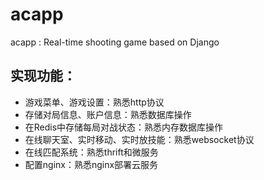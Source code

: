 # acapp
acapp : Real-time shooting game based on Django

## 实现功能：
* 游戏菜单、游戏设置：熟悉http协议
* 存储对局信息、账户信息：熟悉数据库操作
* 在Redis中存储每局对战状态：熟悉内存数据库操作
* 在线聊天室、实时移动、实时放技能：熟悉websocket协议  
* 在线匹配系统：熟悉thrift和微服务
* 配置nginx：熟悉nginx部署云服务
